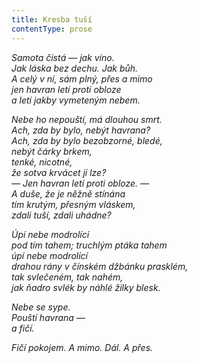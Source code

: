 ```yaml
---
title: Kresba tuší
contentType: prose
---
```


_Samota čistá — jak víno.  
Jak láska bez dechu. Jak bůh.  
A celý v ní, sám plný, přes a mimo  
jen havran letí proti obloze  
a letí jakby vymeteným nebem._

_Nebe ho nepouští, má dlouhou smrt.  
Ach, zda by bylo, nebýt havrana?  
Ach, zda by bylo bezobzorné, bledé,  
nebýt čárky brkem,  
tenké, nicotné,  
že sotva krvácet jí lze?  
— Jen havran letí proti obloze. —  
A duše, že je něžně stínána  
tím krutým, přesným vláskem,  
zdali tuší, zdali uhádne?_

_Úpí nebe modrolící  
pod tím tahem; truchlým ptáka tahem  
úpí nebe modrolící  
drahou rány v čínském džbánku prasklém,  
tak svlečeném, tak nahém,  
jak ňadro svlék by náhlé žilky blesk._

_Nebe se sype.  
Pouští havrana —  
a fičí._

_Fičí pokojem. A mimo. Dál. A přes._
